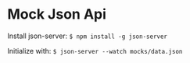 # Mock Json Api

Install json-server: `$ npm install -g json-server`

Initialize with: `$ json-server --watch mocks/data.json`